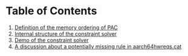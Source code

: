 # Table of Contents
1. [Definition of the memory ordering of PAC](notes/ordering/ordering.md)
2. [Internal structure of the constraint solver](notes/ordering/solver.md)
3. [Demo of the constraint solver](notes/demo/demo.md)
4. [A discussion about a potentially missing rule in aarch64hwreqs.cat](notes/ordering/authenticate_fpac.md)
